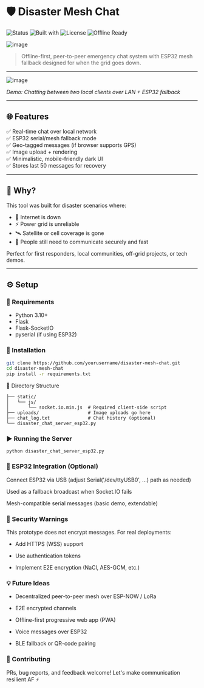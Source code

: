 # 🛡️ Disaster Mesh Chat

![Status](https://img.shields.io/badge/status-alpha-blueviolet)
![Built with](https://img.shields.io/badge/Python-3.10+-yellow?logo=python)
![License](https://img.shields.io/badge/license-MIT-green)
![Offline Ready](https://img.shields.io/badge/offline-mesh--compatible-critical)

![image](https://github.com/user-attachments/assets/7b27496f-40ef-473f-99e9-915dd43b9bb8)


> Offline-first, peer-to-peer emergency chat system with ESP32 mesh fallback  designed for when the grid goes down.

---

![image](https://github.com/user-attachments/assets/34702c26-25b8-4468-a75f-cfb9195c8979)
 
*Demo: Chatting between two local clients over LAN + ESP32 fallback*

---

## 🌐 Features

✅ Real-time chat over local network  
✅ ESP32 serial/mesh fallback mode  
✅ Geo-tagged messages (if browser supports GPS)  
✅ Image upload + rendering  
✅ Minimalistic, mobile-friendly dark UI  
✅ Stores last 50 messages for recovery  

---

## 🧠 Why?

This tool was built for disaster scenarios where:

- 📡 Internet is down
- ⚡ Power grid is unreliable
- 🛰️ Satellite or cell coverage is gone
- 👥 People still need to communicate securely and fast

Perfect for first responders, local communities, off-grid projects, or tech demos.

---

## ⚙️ Setup

### 🔧 Requirements

- Python 3.10+
- Flask
- Flask-SocketIO
- pyserial (if using ESP32)

### 💾 Installation

```bash
git clone https://github.com/yourusername/disaster-mesh-chat.git
cd disaster-mesh-chat
pip install -r requirements.txt
```

📁 Directory Structure
```
├── static/
│   └── js/
│       └── socket.io.min.js  # Required client-side script
├── uploads/                  # Image uploads go here
├── chat_log.txt              # Chat history (optional)
└── disaster_chat_server_esp32.py
```

### ▶️ Running the Server
```
python disaster_chat_server_esp32.py
```

### 🔌 ESP32 Integration (Optional)
Connect ESP32 via USB (adjust Serial('/dev/ttyUSB0', ...) path as needed)

Used as a fallback broadcast when Socket.IO fails

Mesh-compatible serial messages (basic demo, extendable)

### 🔐 Security Warnings
This prototype does not encrypt messages. For real deployments:

- Add HTTPS (WSS) support

- Use authentication tokens

- Implement E2E encryption (NaCl, AES-GCM, etc.)

### 💡 Future Ideas
- Decentralized peer-to-peer mesh over ESP-NOW / LoRa

- E2E encrypted channels

- Offline-first progressive web app (PWA)

- Voice messages over ESP32

- BLE fallback or QR-code pairing

### 🤝 Contributing
PRs, bug reports, and feedback welcome!
Let's make communication resilient AF ⚡
